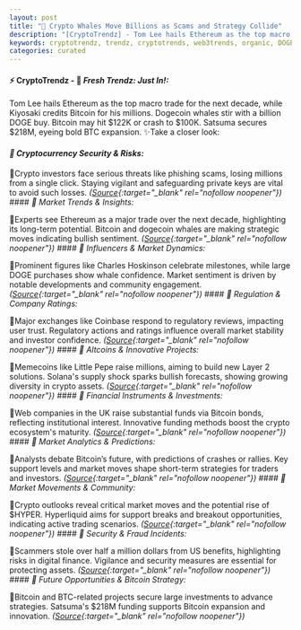 ```yaml
---
layout: post
title: "🌇 Crypto Whales Move Billions as Scams and Strategy Collide"
description: "[CryptoTrendz] - Tom Lee hails Ethereum as the top macro trade for the next decade, while Kiyosaki credits Bitcoin for his millions. Dogecoin whales stir with a billion DOGE buy. Bitcoin may hit $122K or crash to $100K. Satsuma secures $218M, eyeing bold BTC expansion."
keywords: cryptotrendz, trendz, cryptotrends, web3trends, organic, DOGE, Bitcoin, Pepe, Business, Market, Crypto, SEC, CEO, analyst, BTC
categories: curated
---
```


#### ⚡ CryptoTrendz - 📌 *Fresh Trendz: Just In!:*

Tom Lee hails Ethereum as the top macro trade for the next decade, while Kiyosaki credits Bitcoin for his millions. Dogecoin whales stir with a billion DOGE buy. Bitcoin may hit $122K or crash to $100K. Satsuma secures $218M, eyeing bold BTC expansion. ✨Take a closer look:


#### *🔖  Cryptocurrency Security & Risks:*  

🔹Crypto investors face serious threats like phishing scams, losing millions from a single click. Staying vigilant and safeguarding private keys are vital to avoid such losses. *([Source](https://s.avyag.com/0mp9){:target="_blank" rel="nofollow noopener"})* #### *🔖  Market Trends & Insights:*  

🔹Experts see Ethereum as a major trade over the next decade, highlighting its long-term potential. Bitcoin and dogecoin whales are making strategic moves indicating bullish sentiment. *([Source](https://s.avyag.com/ukkc){:target="_blank" rel="nofollow noopener"})* #### *🔖  Influencers & Market Dynamics:*  

🔹Prominent figures like Charles Hoskinson celebrate milestones, while large DOGE purchases show whale confidence. Market sentiment is driven by notable developments and community engagement. *([Source](https://s.avyag.com/bii9){:target="_blank" rel="nofollow noopener"})* #### *🔖  Regulation & Company Ratings:*  

🔹Major exchanges like Coinbase respond to regulatory reviews, impacting user trust. Regulatory actions and ratings influence overall market stability and investor confidence. *([Source](https://s.avyag.com/5jra){:target="_blank" rel="nofollow noopener"})* #### *🔖  Altcoins & Innovative Projects:*  

🔹Memecoins like Little Pepe raise millions, aiming to build new Layer 2 solutions. Solana's supply shock sparks bullish forecasts, showing growing diversity in crypto assets. *([Source](https://s.avyag.com/6y9j){:target="_blank" rel="nofollow noopener"})* #### *🔖  Financial Instruments & Investments:*  

🔹Web companies in the UK raise substantial funds via Bitcoin bonds, reflecting institutional interest. Innovative funding methods boost the crypto ecosystem's maturity. *([Source](https://s.avyag.com/f2b5){:target="_blank" rel="nofollow noopener"})* #### *🔖  Market Analytics & Predictions:*  

🔹Analysts debate Bitcoin’s future, with predictions of crashes or rallies. Key support levels and market moves shape short-term strategies for traders and investors. *([Source](https://s.avyag.com/1bal){:target="_blank" rel="nofollow noopener"})* #### *🔖  Market Movements & Community:*  

🔹Crypto outlooks reveal critical market moves and the potential rise of $HYPER. Hyperliquid aims for support breaks and breakout opportunities, indicating active trading scenarios. *([Source](https://s.avyag.com/uovk){:target="_blank" rel="nofollow noopener"})* #### *🔖  Security & Fraud Incidents:*  

🔹Scammers stole over half a million dollars from US benefits, highlighting risks in digital finance. Vigilance and security measures are essential for protecting assets. *([Source](https://s.avyag.com/d37n){:target="_blank" rel="nofollow noopener"})* #### *🔖  Future Opportunities & Bitcoin Strategy:*  

🔹Bitcoin and BTC-related projects secure large investments to advance strategies. Satsuma's $218M funding supports Bitcoin expansion and innovation. *([Source](https://s.avyag.com/1mfv){:target="_blank" rel="nofollow noopener"})*